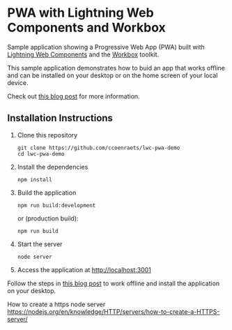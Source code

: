 # PWA with Lightning Web Components and Workbox

Sample application showing a Progressive Web App (PWA) built with [Lightning Web Components](https://lwc.dev) and the [Workbox](https://developers.google.com/web/tools/workbox) toolkit.

This sample application demonstrates how to buid an app that works offline and can be installed on your desktop or on the home screen of your local device.

Check out [this blog post](http://developer.salesforce.com/blogs/2020/04/how-to-pwa-offline-lwc.html) for more information.

## Installation Instructions

1. Clone this repository

    ```
    git clone https://github.com/ccoenraets/lwc-pwa-demo
    cd lwc-pwa-demo
    ```

1. Install the dependencies

    ```
    npm install
    ```

1. Build the application

    ```
    npm run build:development
    ```

    or (production build):

    ```
    npm run build
    ```

1. Start the server

    ```
    node server
    ```

1. Access the application at [http://localhost:3001](http://localhost:3001)

Follow the steps in [this blog post](http://developer.salesforce.com/blogs/2020/04/how-to-pwa-offline-lwc.html) to work offline and install the application on your desktop.

How to create a https node server
https://nodejs.org/en/knowledge/HTTP/servers/how-to-create-a-HTTPS-server/
